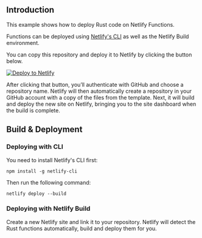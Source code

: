 ## Introduction

This example shows how to deploy Rust code on Netlify Functions.

Functions can be deployed using [Netlify's CLI](https://ntl.fyi/cli) as well as the Netlify Build environment.

You can copy this repository and deploy it to Netlify by clicking the button below.

<a href="https://app.netlify.com/start/deploy?repository=https://github.com/netlify/rust-functions-example"><img src="https://www.netlify.com/img/deploy/button.svg" alt="Deploy to Netlify"></a>

After clicking that button, you’ll authenticate with GitHub and choose a repository name. Netlify will then automatically create a repository in your GitHub account with a copy of the files from the template. Next, it will build and deploy the new site on Netlify, bringing you to the site dashboard when the build is complete.

## Build & Deployment

### Deploying with CLI

You need to install Netlify's CLI first:

```
npm install -g netlify-cli
```

Then run the following command:

```
netlify deploy --build
```

### Deploying with Netlify Build

Create a new Netlify site and link it to your repository. Netlify will detect the Rust functions automatically, build and deploy them for you.
